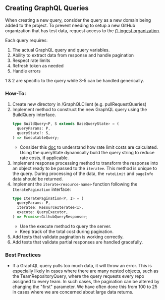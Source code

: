 ## Creating GraphQL Queries

When creating a new query, consider the query as a new domain being added to the
project. To prevent needing to setup a new GitHub organization that has test
data, request access to the
[j1-ingest organization](https://github.com/j1-ingest).

Each query requires:

1. The actual GraphQL query and query variables.
2. Ability to extract data from response and handle pagination
3. Respect rate limits
4. Refresh token as needed
5. Handle errors

1 & 2 are specific to the query while 3-5 can be handled generically.

### How-To:

1. Create new directory in /GraphQLClient (e.g. pullRequestQueries)
2. Implement method to construct the new GraphQL query using the BuildQuery
   interface.
   ```typescript
   type BuildQuery<P, S extends BaseQueryState> = (
     queryParams: P,
     queryState?: S,
   ) => ExecutableQuery;
   ```
   - Consider this
     [doc](https://docs.github.com/en/graphql/overview/resource-limitations) to
     understand how rate limit costs are calculated. Using the queryState
     dynamically build the query string to reduce rate costs, if applicable.
3. Implement response processing method to transform the response into an object
   ready to be passed to the `iteratee`. This method is unique to the query.
   During processing of the data, the `rateLimit` and `pageInfo` data should be
   returned.
4. Implement the `iterate<resource-name>` function following the
   `IteratePagination` interface:
   ```typescript
   type IteratePagination<P, I> = (
     queryParams: P,
     iteratee: ResourceIteratee<I>,
     execute: QueryExecutor,
   ) => Promise<GithubQueryResponse>;
   ```
   - Use the execute method to query the server.
   - Keep track of the total cost during pagination.
5. Add tests that validate pagination is working correctly.
6. Add tests that validate partial responses are handled gracefully.

### Best Practices

- If a GraphQL query pulls too much data, it will throw an error. This is
  especially likely in cases where there are many nested objects, such as the
  TeamRepositoryQuery, where the query requests every repo assigned to every
  team. In such cases, the pagination can be altered by changing the "first"
  parameter. We have often done this from 100 to 25 in cases where we are
  concerned about large data returns.
